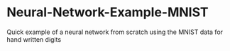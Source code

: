 # Neural-Network-Example-MNIST
Quick example of a neural network from scratch using the MNIST data for hand written digits
